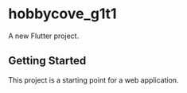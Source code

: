 # hobbycove_g1t1

A new Flutter project.

## Getting Started

This project is a starting point for a web application.

